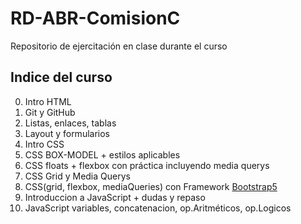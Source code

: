 # RD-ABR-ComisionC

Repositorio de ejercitación en clase durante el curso

## Indice del curso

0. Intro HTML
1. Git y GitHub
2. Listas, enlaces, tablas
3. Layout y formularios
4. Intro CSS
5. CSS BOX-MODEL + estilos aplicables
6. CSS floats + flexbox con práctica incluyendo media querys
7. CSS Grid y Media Querys
8. CSS(grid, flexbox, mediaQueries) con Framework [Bootstrap5](https://getbootstrap.com/docs/5.2/getting-started/introduction/)
9. Introduccion a JavaScript + dudas y repaso
10. JavaScript variables, concatenacion, op.Aritméticos, op.Logicos

